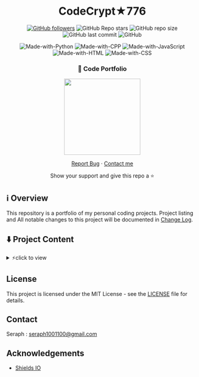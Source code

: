 <div align="center">
 
# CodeCrypt★776

[![GitHub followers](https://img.shields.io/github/followers/seraph776?style=for-the-badge)](https://github.com/seraph776)
![GitHub Repo stars](https://img.shields.io/github/stars/seraph776/CodeCrypt776?style=for-the-badge&label=Repo%20Stars)
![GitHub repo size](https://img.shields.io/github/repo-size/seraph776/codecrypt776?style=for-the-badge)
![GitHub last commit](https://img.shields.io/github/last-commit/seraph776/codecrypt776?style=for-the-badge)
![GitHub](https://img.shields.io/github/license/seraph776/codecrypt776?style=for-the-badge)

 ![Made-with-Python](https://img.shields.io/badge/-blue?&labelColor=grey&label=Python&logo=python&logoColor=white&style=for-the-badge)
![Made-with-CPP](https://img.shields.io/badge/-blue?&labelColor=grey&label=CPP&logo=cplusplus&logoColor=white&style=for-the-badge)
![Made-with-JavaScript](https://img.shields.io/badge/-blue?&labelColor=grey&label=JavaScript&logo=javascript&logoColor=white&style=for-the-badge)
![Made-with-HTML](https://img.shields.io/badge/-blue?&labelColor=grey&label=HTML&logo=html5&logoColor=white&style=for-the-badge)
![Made-with-CSS](https://img.shields.io/badge/-blue?&labelColor=grey&label=CSS&logo=css3&logoColor=white&style=for-the-badge)


 
### 💫 Code Portfolio 
 
<img src="https://user-images.githubusercontent.com/72005563/155894120-9b35f7f6-bc88-4dfa-840f-9726f9aa4dfb.png" width="200" /> 
 
 
[Report Bug](https://github.com/seraph776/README-Template/issues)  · [Contact me](https://github.com/seraph776/CodeCrypt776#contact)  
 
Show your support and give this repo a ⭐ 
 
 
 
</div>



## ℹ️ Overview

This repository is a portfolio of my personal coding projects. Project listing and All notable changes to this project will be documented in [Change Log](https://github.com/seraph776/CodeCrypt776/blob/main/CHANGELOG.md).




## ⬇️ Project Content
<details>
 <summary> ⚡click to view  </summary>
 
- <strong>Python</strong>   
  - Binary Search Algorithm                       
 
</details>


## License

This project is licensed under the MIT License - see the [LICENSE](https://github.com/seraph776/CodeCrypt776/blob/main/LICENSE) file for details.


## Contact

Seraph : seraph1001100@gmail.com

## Acknowledgements
- [Shields IO](https://shields.io/)

